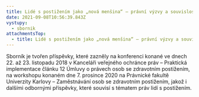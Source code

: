 ```yaml
---
title: Lidé s postižením jako „nová menšina“ – právní výzvy a souvislosti
date: 2021-09-08T10:56:39.843Z
vystupy:
  - sbornik
attachmentsTop:
  - title: Lidé s postižením jako „nová menšina“ – právní výzvy a souvislosti
---
```

<p>Sborník je tvořen příspěvky, které zazněly na konferenci konané ve dnech 22. až 23. listopadu 2018 v Kanceláři veřejného ochránce práv &ndash; Praktická implementace článku 12 Úmluvy o právech osob se zdravotním postižením, na workshopu konaném dne 7. prosince 2020 na Právnické fakultě Univerzity Karlovy &ndash; Zaměstnávání osob se zdravotním postižením, jakož i dalšími odbornými příspěvky, které souvisí s tématem práv lidí s postižením.</p>
